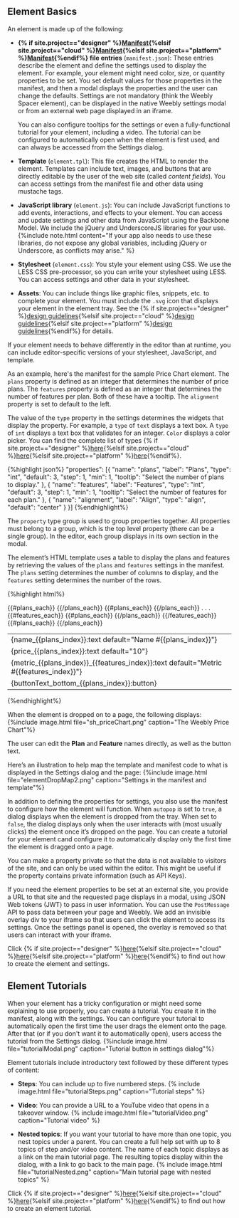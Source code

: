 ## Element Basics

An element is made up of the following:
* **{% if site.project=="designer" %}[Manifest](ds_apps_manifest.html){%elsif site.project=="cloud" %}[Manifest](cl_apps_manifest.html){%elsif site.project=="platform" %}[Manifest](pf_apps_manifest.html){%endif%} file entries** (`manifest.json`): These entries describe the element and define the settings used to display the element. For example, your element might need color, size, or quantity properties to be set. You set default values for those properties in the manifest, and then a modal displays the properties and the user can change the defaults. Settings are not mandatory (think the Weebly Spacer element), can be displayed in the native Weebly settings modal or from an external web page displayed in an iframe.

    You can also configure tooltips for the settings or even a fully-functional tutorial for your element, including a video. The tutorial can be configured to automatically open when the element is first used, and can always be accessed from the Settings dialog.

* **Template** (`element.tpl`): This file creates the HTML to render the element. Templates can include text, images, and buttons that are directly editable by the user of the web site (called *content fields*). You can access settings from the manifest file and other data using mustache tags.

* **JavaScript library** (`element.js`): You can include JavaScript functions to add events, interactions, and effects to your element. You can access and update settings and other data from JavaScript using the Backbone Model. We include the jQuery and UnderscoreJS libraries for your use.
    {%include note.html content="If your app also needs to use these libraries, do not expose any global variables, including jQuery or Underscore, as conflicts may arise." %}

* ​**Stylesheet** (`element.css`): You style your element using CSS. We use the LESS CSS pre-processor, so you can write your stylesheet using LESS. You can access settings and other data in your stylesheet.

* **Assets**: You can include things like graphic files, snippets, etc. to complete your element. You must include the `.svg` icon that displays your element in the element tray. See the {% if site.project=="designer" %}[design guidelines](ds_apps_guides.html){%elsif site.project=="cloud" %}[design guidelines](cl_apps_guides.html){%elsif site.project=="platform" %}[design guidelines](pf_apps_guides.html){%endif%} for details.

If your element needs to behave differently in the editor than at runtime, you can include editor-specific versions of your stylesheet, JavaScript, and template.

As an example, here's the manifest for the sample Price Chart element. The `plans` property is defined as an integer that determines the number of price plans. The `features` property is defined as an integer that determines the number of features per plan. Both of these have a tooltip. The `alignment` property is set to default to the left.

The value of the `type` property in the settings determines the widgets that display the property. For example, a `type` of `text` displays a text box. A `type` of `int` displays a text box that validates for an integer. `Color` displays a color picker. You can find the complete list of types {% if site.project=="designer" %}[here](ds_apps_element_settings.html#setting-types){%elsif site.project=="cloud" %}[here](cl_apps_element_settings.html#setting-types){%elsif site.project=="platform" %}[here](pf_apps_element_settings.html#setting-types){%endif%}.




{%highlight json%}
    "properties": [{
        "name": "plans",
        "label": "Plans",
        "type": "int",
        "default": 3,
        "step": 1,
        "min": 1,
        "tooltip": "Select the number of plans to display."
    },
    {
        "name": "features",
        "label": "Features",
        "type": "int",
        "default": 3,
        "step": 1,
        "min": 1,
        "tooltip": "Select the number of features for each plan."
    },
    {
        "name": "alignment",
        "label": "Align",
        "type": "align",
        "default": "center"
    }
}]
{%endhighlight%}

The `property` type group is used to group properties together. All properties must belong to a group, which is the top level property (there can be a single group). In the editor, each group displays in its own section in the modal.
​


The element’s HTML template uses a table to display the plans and features by retrieving the values of the `plans` and `features` settings in the manifest. The `plans` setting determines the number of columns to display, and the `features` setting determines the number of the rows.

{%highlight html%}
<table class="price-chart {{theme}} buttonLocation-{{location}}">
    <tr class="name">
        {{#plans_each}}
        <td class="cell">{name_{{plans_index}}:text default="Name #{{plans_index}}"}</td>
        {{/plans_each}}
    </tr>
    <tr class="price">
        {{#plans_each}}
        <td class="cell">{price_{{plans_index}}:text default="10"}</td>
        {{/plans_each}}
    </tr>
    . . .
    {{#features_each}}
    <tr class="metric">
        {{#plans_each}}
        <td class="cell">{metric_{{plans_index}}_{{features_index}}:text default="Metric #{{features_index}}"}</td>
        {{/plans_each}}
    </tr>
    {{/features_each}}
    <tr class="buttons-bottom">
        {{#plans_each}}
        <td class="cell">{buttonText_bottom_{{plans_index}}:button}</td>
        {{/plans_each}}
    </tr>
</table>
{%endhighlight%}

When the element is dropped on to a page, the following displays:
{%include image.html file="sh_priceChart.png" caption="The Weebly Price Chart"%}

The user can edit the **Plan** and **Feature** names directly, as well as the button text.

Here’s an illustration to help map the template and manifest code to what is displayed in the Settings dialog and the page:
{%include image.html file="elementDropMap2.png" caption="Settings in the manifest and template"%}

In addition to defining the properties for settings, you also use the manifest to configure how the element will function. When `autopop` is set to `true`, a dialog displays when the element is dropped from the tray. When set to `false`, the dialog displays only when the user interacts with (most usually clicks) the element once it’s  dropped on the page. You can create a tutorial for your element cand configure it to automatically display only the first time the element is dragged onto a page.

You can make a property private so that the data is not available to visitors of the site, and can only be used within the editor. This might be useful if the property contains private information (such as API Keys).

If you need the element properties to be set at an external site, you provide a URL to that site and the requested page displays in a modal, using JSON Web tokens (JWT) to pass in user information. You can use the `PostMessage` API to pass data between your page and Weebly. We add an invisible overlay div to your iframe so that users can click the element to access its settings. Once the settings panel is opened, the overlay is removed so that users can interact with your iframe.

Click {% if site.project=="designer" %}[here](ds_apps_element_manifest.html){%elsif site.project=="cloud" %}[here](cl_apps_element_manifest.html){%elsif site.project=="platform" %}[here](pf_apps_element_manifest.html){%endif%} to find out how to create the element and settings.

## Element Tutorials

When your element has a tricky configuration or might need some explaining to use properly, you can create a tutorial. You create it in the manifest, along with the settings. You can configure your tutorial to automatically open the first time the user drags the element onto the page. After that (or if you don't want it to automatically open), users access the tutorial from the Settings dialog.
{%include image.html file="tutorialModal.png" caption="Tutorial button in settings dialog"%}

Element tutorials include introductory text followed by these different types of content:
* **Steps**: You can include up to five numbered steps.
    {% include image.html file="tutorialSteps.png" caption="Tutorial steps" %}

* **Video**: You can provide a URL to a YouTube video that opens in a takeover window.
    {% include image.html file="tutorialVideo.png" caption="Tutorial video" %}

* **Nested topics**: If you want your tutorial to have more than one topic, you nest topics under a parent. You can create a full help set with up to 8 topics of step and/or video content. The name of each topic displays as a link on the main tutorial page. The resulting topics display within the dialog, with a link to go back to the main page.
    {% include image.html file="tutorialNested.png" caption="Main tutorial page with nested topics" %}

Click {% if site.project=="designer" %}[here](ds_apps_element_manifest.html#create-a-tutorial){%elsif site.project=="cloud" %}[here](cl_apps_element_manifest.html#create-a-tutorial){%elsif site.project=="platform" %}[here](pf_apps_element_manifest.html#create-a-tutorial){%endif%} to find out how to create an element tutorial.



